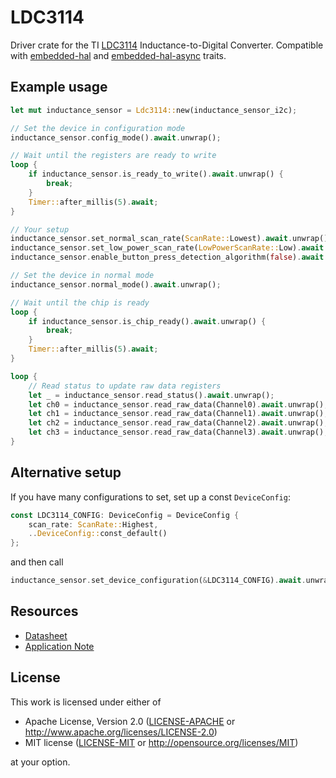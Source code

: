 # LDC3114

Driver crate for the TI [LDC3114] Inductance-to-Digital Converter.
Compatible with [embedded-hal] and [embedded-hal-async] traits.

## Example usage

```rust
let mut inductance_sensor = Ldc3114::new(inductance_sensor_i2c);

// Set the device in configuration mode
inductance_sensor.config_mode().await.unwrap();

// Wait until the registers are ready to write
loop {
    if inductance_sensor.is_ready_to_write().await.unwrap() {
        break;
    }
    Timer::after_millis(5).await;
}

// Your setup
inductance_sensor.set_normal_scan_rate(ScanRate::Lowest).await.unwrap();
inductance_sensor.set_low_power_scan_rate(LowPowerScanRate::Low).await.unwrap();
inductance_sensor.enable_button_press_detection_algorithm(false).await.unwrap();

// Set the device in normal mode
inductance_sensor.normal_mode().await.unwrap();

// Wait until the chip is ready
loop {
    if inductance_sensor.is_chip_ready().await.unwrap() {
        break;
    }
    Timer::after_millis(5).await;
}

loop {
    // Read status to update raw data registers
    let _ = inductance_sensor.read_status().await.unwrap();
    let ch0 = inductance_sensor.read_raw_data(Channel0).await.unwrap();
    let ch1 = inductance_sensor.read_raw_data(Channel1).await.unwrap();
    let ch2 = inductance_sensor.read_raw_data(Channel2).await.unwrap();
    let ch3 = inductance_sensor.read_raw_data(Channel3).await.unwrap();
}
```

## Alternative setup

If you have many configurations to set, set up a const `DeviceConfig`:
```rust
const LDC3114_CONFIG: DeviceConfig = DeviceConfig {
    scan_rate: ScanRate::Highest,
    ..DeviceConfig::const_default()
};
```

and then call

```rust
inductance_sensor.set_device_configuration(&LDC3114_CONFIG).await.unwrap();
```

## Resources

- [Datasheet]
- [Application Note]

## License

This work is licensed under either of

- Apache License, Version 2.0 ([LICENSE-APACHE](LICENSE-APACHE) or
  <http://www.apache.org/licenses/LICENSE-2.0>)
- MIT license ([LICENSE-MIT](LICENSE-MIT) or <http://opensource.org/licenses/MIT>)

at your option.

[LDC3114]: https://www.ti.com/product/LDC3114
[embedded-hal]: https://docs.rs/embedded-hal/latest/embedded_hal/
[embedded-hal-async]: https://docs.rs/embedded-hal-async/latest/embedded_hal_async/
[Datasheet]: https://www.ti.com/lit/gpn/ldc3114
[Application Note]: https://www.ti.com/lit/pdf/snoaa76
